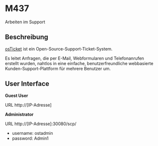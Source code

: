 # M437

Arbeiten im Support

## Beschreibung

[osTicket](http://osticket.com/) ist ein Open-Source-Support-Ticket-System. 

Es leitet Anfragen, die per E-Mail, Webformularen und Telefonanrufen erstellt wurden, nahtlos in eine einfache, benutzerfreundliche webbasierte Kunden-Support-Plattform für mehrere Benutzer um.

## User Interface

**Guest User**

URL http://[IP-Adresse]

**Administrator**
  
URL http://[IP-Adresse]:30080/scp/
	
* username: ostadmin
* password: Admin1
